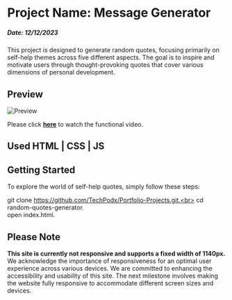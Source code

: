 
# Project Name: **Message Generator**
##### Date: 12/12/2023

This project is designed to generate random quotes, focusing primarily on self-help themes across five different aspects. The goal is to inspire and motivate users through thought-provoking quotes that cover various dimensions of personal development.

## Preview

![Preview]()

Please click **[here](https://youtu.be/tP_MBZfZwok)** to watch the functional video. 

## Used HTML | CSS | JS

##  Getting Started

To explore the world of self-help quotes, simply follow these steps:

git clone https://github.com/TechPodx/Portfolio-Projects.git.<br>
cd random-quotes-generator.<br>
open index.html.

##  Please Note

**This site is currently not responsive and supports a fixed width of 1140px.** We acknowledge the importance of responsiveness for an optimal user experience across various devices.
We are committed to enhancing the accessibility and usability of this site. The next milestone involves making the website fully responsive to accommodate different screen sizes and devices.